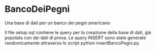 # BancoDeiPegni
Una base di dati per un banco dei pegni americano

Il file setup.sql contiene le query per la creazione della base di dati, già popolata con dei dati di prova.
Le query INSERT sono state generate randomicamente attraverso lo script python insertBancoPegni.py.
